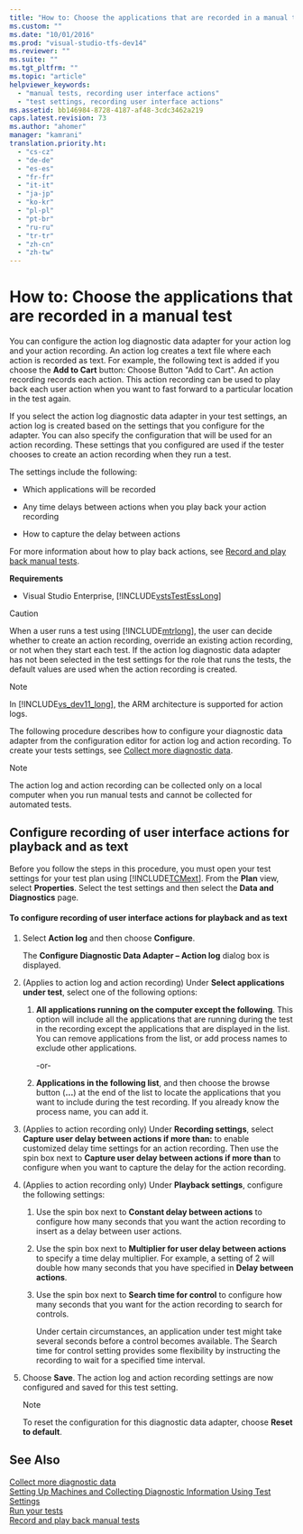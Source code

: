 ```yaml
---
title: "How to: Choose the applications that are recorded in a manual test"
ms.custom: ""
ms.date: "10/01/2016"
ms.prod: "visual-studio-tfs-dev14"
ms.reviewer: ""
ms.suite: ""
ms.tgt_pltfrm: ""
ms.topic: "article"
helpviewer_keywords: 
  - "manual tests, recording user interface actions"
  - "test settings, recording user interface actions"
ms.assetid: bb146984-8728-4187-af48-3cdc3462a219
caps.latest.revision: 73
ms.author: "ahomer"
manager: "kamrani"
translation.priority.ht: 
  - "cs-cz"
  - "de-de"
  - "es-es"
  - "fr-fr"
  - "it-it"
  - "ja-jp"
  - "ko-kr"
  - "pl-pl"
  - "pt-br"
  - "ru-ru"
  - "tr-tr"
  - "zh-cn"
  - "zh-tw"
---
```

# How to: Choose the applications that are recorded in a manual test
You can configure the action log diagnostic data adapter for your action log and your action recording. An action log creates a text file where each action is recorded as text. For example, the following text is added if you choose the **Add to Cart** button: Choose Button "Add to Cart". An action recording records each action. This action recording can be used to play back each user action when you want to fast forward to a particular location in the test again.  
  
 If you select the action log diagnostic data adapter in your test settings, an action log is created based on the settings that you configure for the adapter. You can also specify the configuration that will be used for an action recording. These settings that you configured are used if the tester chooses to create an action recording when they run a test.  
  
 The settings include the following:  
  
-   Which applications will be recorded  
  
-   Any time delays between actions when you play back your action recording  
  
-   How to capture the delay between actions  
  
 For more information about how to play back actions, see [Record and play back manual tests](../test/record-and-play-back-manual-tests.md).  
  
 **Requirements**  
  
-   Visual Studio Enterprise, [!INCLUDE[vstsTestEssLong](../test/includes/vststestesslong_md.md)]  
  
> [!CAUTION]
>  When a user runs a test using [!INCLUDE[mtrlong](../codequality/includes/mtrlong_md.md)], the user can decide whether to create an action recording, override an existing action recording, or not when they start each test. If the action log diagnostic data adapter has not been selected in the test settings for the role that runs the tests, the default values are used when the action recording is created.  
  
> [!NOTE]
>  In [!INCLUDE[vs_dev11_long](../codequality/includes/vs_dev11_long_md.md)], the ARM architecture is supported for action logs.  
  
 The following procedure describes how to configure your diagnostic data adapter from the configuration editor for action log and action recording. To create your tests settings, see [Collect more diagnostic data](../test/collect-more-diagnostic-data-in-manual-tests.md).  
  
> [!NOTE]
>  The action log and action recording can be collected only on a local computer when you run manual tests and cannot be collected for automated tests.  
  
## Configure recording of user interface actions for playback and as text  
 Before you follow the steps in this procedure, you must open your test settings for your test plan using [!INCLUDE[TCMext](../codequality/includes/tcmext_md.md)]. From the **Plan** view, select **Properties**. Select the test settings and then select the **Data and Diagnostics** page.  
  
#### To configure recording of user interface actions for playback and as text  
  
1.  Select **Action log** and then choose **Configure**.  
  
     The **Configure Diagnostic Data Adapter – Action log** dialog box is displayed.  
  
2.  (Applies to action log and action recording) Under **Select applications under test**, select one of the following options:  
  
    1.  **All applications running on the computer except the following**. This option will include all the applications that are running during the test in the recording except the applications that are displayed in the list. You can remove applications from the list, or add process names to exclude other applications.  
  
         -or-  
  
    2.  **Applications in the following list**, and then choose the browse button (**…**) at the end of the list to locate the applications that you want to include during the test recording. If you already know the process name, you can add it.  
  
3.  (Applies to action recording only) Under **Recording settings**, select **Capture user delay between actions if more than:** to enable customized delay time settings for an action recording. Then use the spin box next to **Capture user delay between actions if more than** to configure when you want to capture the delay for the action recording.  
  
4.  (Applies to action recording only) Under **Playback settings**, configure the following settings:  
  
    1.  Use the spin box next to **Constant delay between actions** to configure how many seconds that you want the action recording to insert as a delay between user actions.  
  
    2.  Use the spin box next to **Multiplier for user delay between actions** to specify a time delay multiplier. For example, a setting of 2 will double how many seconds that you have specified in **Delay between actions**.  
  
    3.  Use the spin box next to **Search time for control** to configure how many seconds that you want for the action recording to search for controls.  
  
         Under certain circumstances, an application under test might take several seconds before a control becomes available. The Search time for control setting provides some flexibility by instructing the recording to wait for a specified time interval.  
  
5.  Choose **Save**. The action log and action recording settings are now configured and saved for this test setting.  
  
    > [!NOTE]
    >  To reset the configuration for this diagnostic data adapter, choose **Reset to default**.  
  
## See Also  
 [Collect more diagnostic data](../test/collect-more-diagnostic-data-in-manual-tests.md)   
 [Setting Up Machines and Collecting Diagnostic Information Using Test Settings](../test/setting-up-machines-and-collecting-diagnostic-information-using-test-settings.md)   
 [Run your tests](../test/running-manual-tests-using-the-web-portal.md)   
 [Record and play back manual tests](../test/record-and-play-back-manual-tests.md)